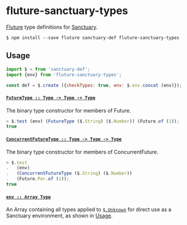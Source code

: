 # fluture-sanctuary-types

[Fluture][] type definitions for [Sanctuary][].

```console
$ npm install --save fluture sanctuary-def fluture-sanctuary-types
```

## Usage

```js
import $ = from 'sanctuary-def';
import {env} from 'fluture-sanctuary-types';

const def = $.create ({checkTypes: true, env: $.env.concat (env)});
```

#### <a name="FutureType" href="https://github.com/fluture-js/fluture-sanctuary-types/blob/master/index.mjs#L25">`FutureType :: Type -⁠> Type -⁠> Type`</a>

The binary type constructor for members of Future.

```js
> $.test (env) (FutureType ($.String) ($.Number)) (Future.of (1));
true
```

#### <a name="ConcurrentFutureType" href="https://github.com/fluture-js/fluture-sanctuary-types/blob/master/index.mjs#L40">`ConcurrentFutureType :: Type -⁠> Type -⁠> Type`</a>

The binary type constructor for members of ConcurrentFuture.

```js
> $.test
.   (env)
.   (ConcurrentFutureType ($.String) ($.Number))
.   (Future.Par.of (1));
true
```

#### <a name="env" href="https://github.com/fluture-js/fluture-sanctuary-types/blob/master/index.mjs#L58">`env :: Array Type`</a>

An Array containing all types applied to [`$.Unknown`][Unknown] for
direct use as a Sanctuary environment, as shown in [Usage](#usage).

[Fluture]:    https://github.com/fluture-js/Fluture
[Sanctuary]:  https://sanctuary.js.org/
[Unknown]:    v:sanctuary-js/sanctuary-def#Unknown
